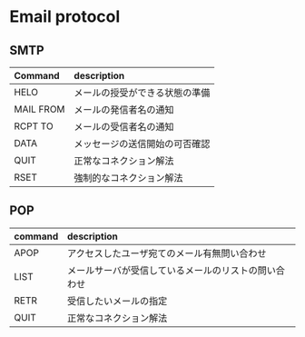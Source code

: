 # Email protocol

## SMTP

| Command | description |
|:--|:--|
| HELO | メールの授受ができる状態の準備 |
| MAIL FROM | メールの発信者名の通知 |
| RCPT TO | メールの受信者名の通知 |
| DATA | メッセージの送信開始の可否確認 |
| QUIT | 正常なコネクション解法 |
| RSET | 強制的なコネクション解法 |

## POP

| command | description |
|:--|:--|
| APOP | アクセスしたユーザ宛てのメール有無問い合わせ |
| LIST | メールサーバが受信しているメールのリストの問い合わせ |
| RETR | 受信したいメールの指定 |
| QUIT | 正常なコネクション解法 |
